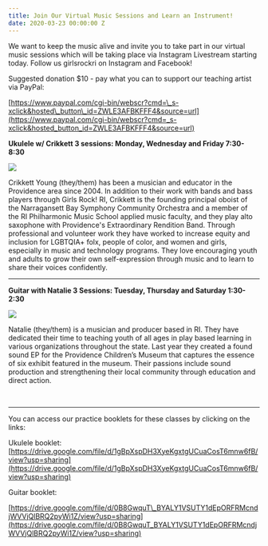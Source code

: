 ```yaml
---
title: Join Our Virtual Music Sessions and Learn an Instrument!
date: 2020-03-23 00:00:00 Z
---
```


We want to keep the music alive and invite you to take part in our virtual music sessions which will be taking place via Instagram Livestream starting today. Follow us girlsrockri on Instagram and Facebook!

Suggested donation $10 - pay what you can to support our teaching artist via PayPal:

[https://www.paypal.com/cgi-bin/webscr?cmd=\_s-xclick&hosted\_button\_id=ZWLE3AFBKFFF4&source=url](https://www.paypal.com/cgi-bin/webscr?cmd=_s-xclick&hosted_button_id=ZWLE3AFBKFFF4&source=url)

**Ukulele w/ Crikkett 3 sessions: Monday, Wednesday and Friday 7:30-8:30**

![](/uploads/blogpost/Screen-Shot-2020-03-23-at-2.31.10-PM.png)

Crikkett Young (they/them) has been a musician and educator in the Providence area since 2004. In addition to their work with bands and bass players through Girls Rock! RI, Crikkett is the founding principal oboist of the Narragansett Bay Symphony Community Orchestra and a member of the RI Philharmonic Music School applied music faculty, and they play alto saxophone with Providence's Extraordinary Rendition Band. Through professional and volunteer work they have worked to increase equity and inclusion for LGBTQIA+ folx, people of color, and women and girls, especially in music and technology programs. They love encouraging youth and adults to grow their own self-expression through music and to learn to share their voices confidently.

* * *

**Guitar with Natalie 3 Sessions: Tuesday, Thursday and Saturday 1:30-2:30**  

![](/uploads/blogpost/Screen-Shot-2020-03-23-at-2.32.03-PM.png)

Natalie (they/them) is a musician and producer based in RI. They have dedicated their time to teaching youth of all ages in play based learning in various organizations throughout the state. Last year they created a found sound EP for the Providence Children’s Museum that captures the essence of six exhibit featured in the museum. Their passions include sound production and strengthening their local community through education and direct action.   
  
 

* * *

You can access our practice booklets for these classes by clicking on the links:

Ukulele booklet: [https://drive.google.com/file/d/1gBpXspDH3XyeKgxtgUCuaCosT6mnw6fB/view?usp=sharing](https://drive.google.com/file/d/1gBpXspDH3XyeKgxtgUCuaCosT6mnw6fB/view?usp=sharing)

Guitar booklet:

[https://drive.google.com/file/d/0B8GwquT\_BYALY1VSUTY1dEpORFRMcndjWVVjQlBRQ2pyWi1Z/view?usp=sharing](https://drive.google.com/file/d/0B8GwquT_BYALY1VSUTY1dEpORFRMcndjWVVjQlBRQ2pyWi1Z/view?usp=sharing)
